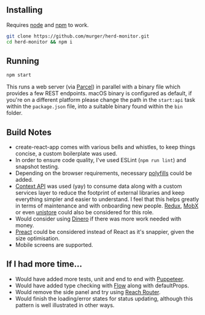 ## Installing

Requires [node](http://nodejs.org) and [npm](https://npmjs.com) to work.

```sh
git clone https://github.com/murger/herd-monitor.git
cd herd-monitor && npm i
```

## Running

```sh
npm start
```

This runs a web server (via [Parcel](https://parceljs.org/)) in parallel with a binary file which provides a few REST endpoints. macOS binary is configured as default, if you're on a different platform please change the path in the `start:api` task within the `package.json` file, into a suitable binary found within the `bin` folder.

## Build Notes
- create-react-app comes with various bells and whistles, to keep things concise, a custom boilerplate was used.
- In order to ensure code quality, I've used ESLint (`npm run lint`) and snapshot testing.
- Depending on the browser requirements, necessary [polyfills](https://www.npmjs.com/package/core-js) could be added.
- [Context API](https://reactjs.org/docs/context.html) was used (yay) to consume data along with a custom services layer to reduce the footprint of external libraries and keep everything simpler and easier to understand. I feel that this helps greatly in terms of maintenance and with onboarding new people. [Redux](https://redux.js.org/), [MobX](https://mobx.js.org/) or even
[unistore](https://www.npmjs.com/package/unistore) could also be considered for this role.
- Would consider using [Dinero](https://sarahdayan.github.io/dinero.js/) if there was more work needed with money.
- [Preact](https://preactjs.com/) could be considered instead of React as it's snappier, given the size optimisation.
- Mobile screens are supported.

## If I had more time...
- Would have added more tests, unit and end to end with [Puppeteer](https://pptr.dev/).
- Would have added type checking with [Flow](https://flow.org/) along with defaultProps.
- Would remove the side panel and try using [Reach Router](https://reach.tech/router).
- Would finish the loading/error states for status updating, although this pattern is well illustrated in other ways.
